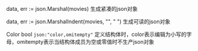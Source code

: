 data, err := json.Marshal(movies) 生成紧凑的json对象

data, err := json.MarshalIndent(movies, "", "    ") 生成可读的json对象

Color bool `json:"color,omitempty"` 定义结构体时，color表示编辑为小写的字母，omitempty表示当结构体成员为空或零值时不生产json对象
